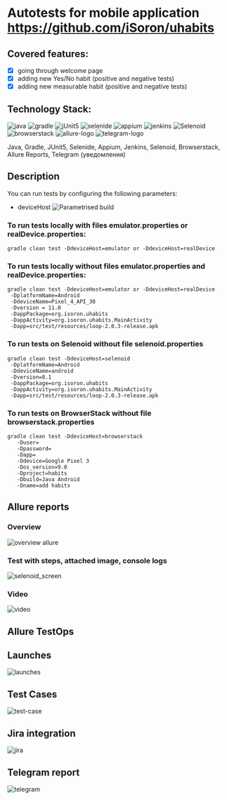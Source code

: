 # Autotests for mobile application https://github.com/iSoron/uhabits

## Covered features:

- [x] going through welcome page
- [x] adding new Yes/No habit (positive and negative tests)
- [x] adding new measurable habit (positive and negative tests)

## Technology Stack:

![java](./img/icons/Java.png "Java")
![gradle](./img/icons/Gradle.png "Gradle")
![jUnit5](./img/icons/JUnit5.png "JUnit5")
![selenide](./img/icons/Selenide.png "Selenide")
![appium](./img/icons/Appium.png "Appium")
![jenkins](./img/icons/Jenkins.png "Jenkins")
![Selenoid](./img/icons/Selenoid.png "Selenoid")
![browserstack](./img/icons/Browserstack.png "Browserstack")
![allure-logo](./img/icons/Allure_Report.png "Allure_Report")
![telegram-logo](./img/icons/Telegram.png "Telegram")

Java, Gradle, JUnit5, Selenide, Appium, Jenkins, Selenoid, Browserstack, Allure Reports, Telegram (уведомления)

## Description

You can run tests by configuring the following parameters:

- deviceHost
  ![Parametrised build](./img/run_jenkins.png)

### To run tests locally with files emulator.properties or realDevice.properties:

```
gradle clean test -DdeviceHost=emulator or -DdeviceHost=realDevice
```

### To run tests locally without files emulator.properties and realDevice.properties:

```
gradle clean test -DdeviceHost=emulator or -DdeviceHost=realDevice
 -DplatformName=Android
 -DdeviceName=Pixel_4_API_30
 -Dversion = 11.0
 -DappPackage=org.isoron.uhabits
 -DappActivity=org.isoron.uhabits.MainActivity
 -Dapp=src/test/resources/loop-2.0.3-release.apk
``` 

### To run tests on Selenoid without file selenoid.properties

```
gradle clean test -DdeviceHost=selenoid
 -DplatformName=Android
 -DdeviceName=android 
 -Dversion=8.1
 -DappPackage=org.isoron.uhabits
 -DappActivity=org.isoron.uhabits.MainActivity
 -Dapp=src/test/resources/loop-2.0.3-release.apk
```

### To run tests on BrowserStack without file browserstack.properties

```
gradle clean test -DdeviceHost=browserstack
   -Duser=
   -Dpassword=
   -Dapp=
   -Ddevice=Google Pixel 3
   -Dos_version=9.0
   -Dproject=habits
   -Dbuild=Java Android
   -Dname=add habits
```

## Allure reports

### Overview

![overview allure](./img/allure_overview.png)

### Test with steps, attached image, console logs

![selenoid_screen](./img/selenoid_screen.png)

### Video

![video](./img/video-bs.gif)

## Allure TestOps

## Launches

![launches](./img/launches.png)

## Test Cases

![test-case](./img/test-case.png)

## Jira integration

![jira](./img/jira.png)

## Telegram report

![telegram](./img/telegram.png)


